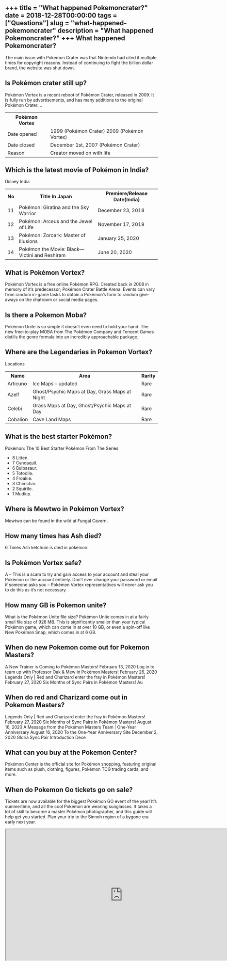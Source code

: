 +++
title = "What happened Pokemoncrater?"
date = 2018-12-28T00:00:00
tags = ["Questions"]
slug = "what-happened-pokemoncrater"
description = "What happened Pokemoncrater?"
+++
What happened Pokemoncrater?
----------------------------

The main issue with Pokemon Crater was that Nintendo had cited it multiple times for copyright reasons. Instead of continuing to fight the billion dollar brand, the website was shut down.

Is Pokémon crater still up?
---------------------------

Pokémon Vortex is a recent reboot of Pokémon Crater, released in 2009. It is fully run by advertisements, and has many additions to the original Pokémon Crater….

<table><tr><th>Pokémon Vortex</th></tr><tr><td>Date opened</td><td>1999 (Pokémon Crater) 2009 (Pokémon Vortex)</td></tr><tr><td>Date closed</td><td>December 1st, 2007 (Pokémon Crater)</td></tr><tr><td>Reason</td><td>Creator moved on with life</td></tr></table>

Which is the latest movie of Pokémon in India?
----------------------------------------------

Disney India

<table><tr><th>No</th><th>Title In Japan</th><th>Premiere/Release Date(India)</th></tr><tr><td>11</td><td>Pokémon: Giratina and the Sky Warrior</td><td>December 23, 2018</td></tr><tr><td>12</td><td>Pokémon: Arceus and the Jewel of Life</td><td>November 17, 2019</td></tr><tr><td>13</td><td>Pokémon: Zoroark: Master of Illusions</td><td>January 25, 2020</td></tr><tr><td>14</td><td>Pokémon the Movie: Black—Victini and Reshiram</td><td>June 20, 2020</td></tr></table>

What is Pokémon Vortex?
-----------------------

Pokémon Vortex is a free online Pokémon RPG. Created back in 2008 in memory of it’s predecessor; Pokémon Crater Battle Arena. Events can vary from random in-game tasks to obtain a Pokémon’s form to random give-aways on the chatroom or social media pages.

Is there a Pokemon Moba?
------------------------

Pokémon Unite is so simple it doesn’t even need to hold your hand. The new free-to-play MOBA from The Pokémon Company and Tencent Games distills the genre formula into an incredibly approachable package.

Where are the Legendaries in Pokemon Vortex?
--------------------------------------------

Locations

<table><tr><th>Name</th><th>Area</th><th>Rarity</th></tr><tr><td>Articuno</td><td>Ice Maps – updated</td><td>Rare</td></tr><tr><td>Azelf</td><td>Ghost/Psychic Maps at Day, Grass Maps at Night</td><td>Rare</td></tr><tr><td>Celebi</td><td>Grass Maps at Day, Ghost/Psychic Maps at Day</td><td>Rare</td></tr><tr><td>Cobalion</td><td>Cave Land Maps</td><td>Rare</td></tr></table>

What is the best starter Pokémon?
---------------------------------

Pokémon: The 10 Best Starter Pokémon From The Series

- 8 Litten.
- 7 Cyndaquil.
- 6 Bulbasaur.
- 5 Totodile.
- 4 Froakie.
- 3 Chimchar.
- 2 Squirtle.
- 1 Mudkip.

Where is Mewtwo in Pokémon Vortex?
----------------------------------

Mewtwo can be found in the wild at Fungal Cavern.

How many times has Ash died?
----------------------------

6 Times Ash ketchum is died in pokemon.

Is Pokémon Vortex safe?
-----------------------

A – This is a scam to try and gain access to your account and steal your Pokémon or the account entirely. Don’t ever change your password or email if someone asks you – Pokémon Vortex representatives will never ask you to do this as it’s not necessary.

How many GB is Pokemon unite?
-----------------------------

What is the Pokémon Unite file size? Pokémon Unite comes in at a fairly small file size of 928 MB. This is significantly smaller than your typical Pokémon game, which can come in at over 10 GB, or even a spin-off like New Pokémon Snap, which comes in at 6 GB.

When do new Pokemon come out for Pokemon Masters?
-------------------------------------------------

A New Trainer is Coming to Pokémon Masters! February 13, 2020 Log in to team up with Professor Oak &amp; Mew in Pokémon Masters! February 26, 2020 Legends Only | Red and Charizard enter the fray in Pokémon Masters! February 27, 2020 Six Months of Sync Pairs in Pokémon Masters! Au

When do red and Charizard come out in Pokemon Masters?
------------------------------------------------------

Legends Only | Red and Charizard enter the fray in Pokémon Masters! February 27, 2020 Six Months of Sync Pairs in Pokémon Masters! August 16, 2020 A Message from the Pokémon Masters Team | One-Year Anniversary August 16, 2020 To the One-Year Anniversary Site December 2, 2020 Gloria Sync Pair Introduction Dece

What can you buy at the Pokemon Center?
---------------------------------------

 Pokémon Center is the official site for Pokémon shopping, featuring original items such as plush, clothing, figures, Pokémon TCG trading cards, and more.

When do Pokemon Go tickets go on sale?
--------------------------------------

Tickets are now available for the biggest Pokémon GO event of the year! It’s summertime, and all the cool Pokémon are wearing sunglasses. It takes a lot of skill to become a master Pokémon photographer, and this guide will help get you started. Plan your trip to the Sinnoh region of a bygone era early next year.

<iframe allow="accelerometer; autoplay; clipboard-write; encrypted-media; gyroscope; picture-in-picture" allowfullscreen="" class="__youtube_prefs__  epyt-is-override  no-lazyload" data-no-lazy="1" data-origheight="433" data-origwidth="770" data-skipgform_ajax_framebjll="" height="433" id="_ytid_23048" loading="lazy" src="https://www.youtube.com/embed/kcM92wVsWtY?enablejsapi=1&autoplay=0&cc_load_policy=0&cc_lang_pref=&iv_load_policy=1&loop=0&modestbranding=0&rel=1&fs=1&playsinline=0&autohide=2&theme=dark&color=red&controls=1&" title="YouTube player" width="770"></iframe>